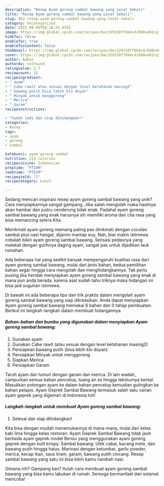 ```yaml
---
description: "Resep Ayam goreng sambal bawang yang Lezat Sekali"
title: "Resep Ayam goreng sambal bawang yang Lezat Sekali"
slug: 962-resep-ayam-goreng-sambal-bawang-yang-lezat-sekali
category: Uncategorized
date: 2022-08-09T04:18:53.074Z
image: https://img-global.cpcdn.com/recipes/6ec329158ff6b4cd/680x482cq70/ayam-goreng-sambal-bawang-foto-resep-utama.jpg
hideToc: false
enableToc: true
enableTocContent: false
thumbnail: https://img-global.cpcdn.com/recipes/6ec329158ff6b4cd/680x482cq70/ayam-goreng-sambal-bawang-foto-resep-utama.jpg
cover: https://img-global.cpcdn.com/recipes/6ec329158ff6b4cd/680x482cq70/ayam-goreng-sambal-bawang-foto-resep-utama.jpg
author: Admin
authorAv: notfound
ratingvalue: 3.7
reviewcount: 15
recipeingredient:
- " ayam"
- " Cabe rawit atau sesuai dengan level ketahanan masing2"
- " bawang putih bisa lebih klo doyan"
- " Minyak untuk menggoreng"
- " Merica"
- " Garam"
recipeinstructions:

- "Sudah jadi dan siap dihidangkan!"
categories:
- Resep
tags:
- ayam
- goreng
- sambal

katakunci: ayam goreng sambal 
nutrition: 213 calories
recipecuisine: Indonesian
preptime: "PT10M"
cooktime: "PT51M"
recipeyield: "1"
recipecategory: Lunch

---
```





Sedang mencari inspirasi resep ayam goreng sambal bawang yang unik? Cara menyiapkannya sangat gampang. Jika salah mengolah maka hasilnya akan hambar dan justru cenderung tidak enak. Padahal ayam goreng sambal bawang yang enak harusnya sih memiliki aroma dan cita rasa yang bisa memancing selera Kita.





Menikmati ayam goreng memang paling pas dinikmati dengan cocolan sambal plus nasi hangat, dijamin mantap euy. Nah, biar makin istimewa cobalah bikin ayam goreng sambal bawang. Sensasi pedasnya yang melekat dengan gurihnya daging ayam, sangat pas untuk dijadikan lauk rumahan.

Ada beberapa hal yang sedikit banyak mempengaruhi kualitas rasa dari ayam goreng sambal bawang, mulai dari jenis bahan, kedua pemilihan bahan segar hingga cara mengolah dan menghidangkannya. Tak perlu pusing jika hendak menyiapkan ayam goreng sambal bawang yang enak di mana pun anda berada, karena asal sudah tahu triknya maka hidangan ini bisa jadi suguhan istimewa.






Di bawah ini ada beberapa tips dan trik praktis dalam mengolah ayam goreng sambal bawang yang siap dikreasikan. Anda dapat menyiapkan Ayam goreng sambal bawang memakai 6 bahan dan 0 tahap pembuatan. Berikut ini langkah-langkah dalam membuat hidangannya.

<!--inarticleads1-->

##### Bahan-bahan dan bumbu yang digunakan dalam menyiapkan Ayam goreng sambal bawang:

1. Gunakan  ayam
1. Gunakan  Cabe rawit (atau sesuai dengan level ketahanan masing2)
1. Persiapkan  bawang putih (bisa lebih klo doyan)
1. Persiapkan  Minyak untuk menggoreng
1. Siapkan  Merica
1. Persiapkan  Garam


Taruh ayam dan lumuri dengan garam dan merica. Di lain wadah, campurkan semua bahan pencelup, tuang air es hingga teksturnya kental. Masukkan potongan ayam ke dalam bahan pencelup kemudian gulingkan ke bahan pelapis. Ayam Geprek Sambal Bawang termasuk salah satu varian ayam geprek yang digemari di Indonesia loh! 

<!--inarticleads2-->

##### Langkah-langkah untuk membuat Ayam goreng sambal bawang:


1. Selesai dan siap dihidangkan!

Kita bisa dengan mudah menemukannya di mana-mana, mulai dari kelas kaki lima hingga kelas restoran. Ayam Geprek Sambal Bawang tidak jauh berbeda ayam geprek model Bensu yang menggunakan ayam goreng geprek dengan kulit krispy. Sambal bawang: Ulek cabai, kacang mete, dan bawang putih hingga halus. Marinasi dengan ketumbar, garlic powder, merica, kecap ikan, saus tiram, garam, bawang putih cincang. Resep sambal bawang yang satu ini bisa bikin kamu nambah nasi. 

Gimana nih? Gampang kan? Itulah cara membuat ayam goreng sambal bawang yang bisa kamu lakukan di rumah. Semoga bermanfaat dan selamat mencoba!

